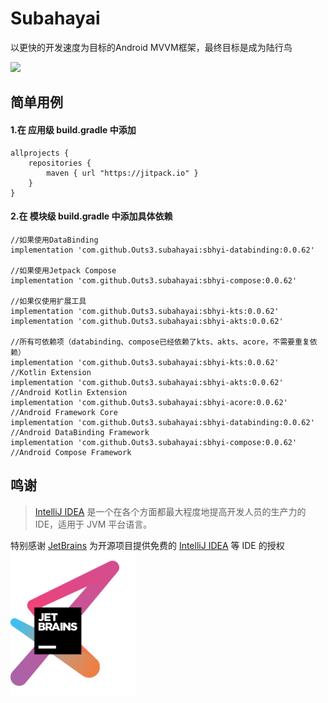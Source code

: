 # Subahayai

以更快的开发速度为目标的Android MVVM框架，最终目标是成为陆行鸟  
  
[![](https://jitpack.io/v/Outs3/subahayai.svg)](https://jitpack.io/#Outs3/subahayai)  
  
## 简单用例
#### 1.在 应用级 build.gradle 中添加
```
allprojects {  
    repositories {  
        maven { url "https://jitpack.io" }  
    }  
}
```

   
#### 2.在 模块级 build.gradle 中添加具体依赖
```
//如果使用DataBinding  
implementation 'com.github.Outs3.subahayai:sbhyi-databinding:0.0.62'
  
//如果使用Jetpack Compose  
implementation 'com.github.Outs3.subahayai:sbhyi-compose:0.0.62'
  
//如果仅使用扩展工具  
implementation 'com.github.Outs3.subahayai:sbhyi-kts:0.0.62'
implementation 'com.github.Outs3.subahayai:sbhyi-akts:0.0.62'
  
//所有可依赖项（databinding、compose已经依赖了kts、akts、acore，不需要重复依赖）  
implementation 'com.github.Outs3.subahayai:sbhyi-kts:0.0.62'			//Kotlin Extension
implementation 'com.github.Outs3.subahayai:sbhyi-akts:0.0.62'			//Android Kotlin Extension
implementation 'com.github.Outs3.subahayai:sbhyi-acore:0.0.62'			//Android Framework Core
implementation 'com.github.Outs3.subahayai:sbhyi-databinding:0.0.62'		//Android DataBinding Framework
implementation 'com.github.Outs3.subahayai:sbhyi-compose:0.0.62'			//Android Compose Framework
```

## 鸣谢

> [IntelliJ IDEA](https://zh.wikipedia.org/zh-hans/IntelliJ_IDEA) 是一个在各个方面都最大程度地提高开发人员的生产力的 IDE，适用于 JVM 平台语言。

特别感谢 [JetBrains](https://www.jetbrains.com/?from=Subahayai)
为开源项目提供免费的 [IntelliJ IDEA](https://www.jetbrains.com/idea/?from=Subahayai) 等 IDE 的授权  
[<img src=".github/jetbrains-variant-3.png" width="200"/>](https://www.jetbrains.com/?from=Subahayai)